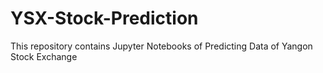 # YSX-Stock-Prediction
This repository contains Jupyter Notebooks of Predicting Data of Yangon Stock Exchange
